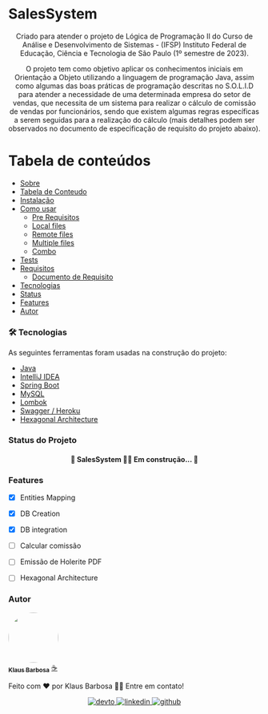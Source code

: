 # SalesSystem

[//]: # (## TODO: Badges)
[//]: # (https://blog.rocketseat.com.br/como-fazer-um-bom-readme/#tecnologias)

<p align="center">Criado para atender o projeto de Lógica de Programação II do Curso de Análise e Desenvolvimento de Sistemas - (IFSP) Instituto Federal de Educação, Ciência e Tecnologia de São Paulo (1º semestre de 2023).</p>
<p align="center">O projeto tem como objetivo aplicar os conhecimentos iniciais em Orientação a Objeto utilizando a linguagem de programação Java, assim como algumas das boas práticas de programação descritas no S.O.L.I.D para atender a necessidade de uma determinada empresa do setor de vendas, que necessita de um sistema para realizar o cálculo de comissão de vendas por funcionários, sendo que existem algumas regras específicas a serem seguidas para a realização do cálculo (mais detalhes podem ser observados no documento de especificação de requisito do projeto abaixo).</p>

Tabela de conteúdos
=================
<!--ts-->
* [Sobre](#Sobre)
* [Tabela de Conteudo](#tabela-de-conteudo)
* [Instalação](#instalacao)
* [Como usar](#como-usar)
    * [Pre Requisitos](#pre-requisitos)
    * [Local files](#local-files)
    * [Remote files](#remote-files)
    * [Multiple files](#multiple-files)
    * [Combo](#combo)
* [Tests](#testes)
* [Requisitos](#requisitos)
    * [Documento de Requisito](#local-files) 
* [Tecnologias](#-tecnologias)
* [Status](#status-do-projeto)
* [Features](#features)
* [Autor](#autor)
<!--te-->














### 🛠 Tecnologias

As seguintes ferramentas foram usadas na construção do projeto:

- [Java](https://www.java.com/)
- [IntelliJ IDEA](https://www.jetbrains.com/idea/)
- [Spring Boot](https://spring.io/)
- [MySQL](https://www.mysql.com/)
- [Lombok](https://projectlombok.org/)
- [Swagger / Heroku](https://projectlombok.org/)
- [Hexagonal Architecture]()


### Status do Projeto

<h4 align="center"> 
	🚧  SalesSystem 🚀💲 Em construção...  🚧
</h4>

### Features

- [x] Entities Mapping
- [x] DB Creation
- [x] DB integration
- [ ] Calcular comissão
- [ ] Emissão de Holerite PDF
- [ ] Hexagonal Architecture


### Autor

<a href="https://www.linkedin.com/in/klaus-barbosa-707b8a185/">
 <img style="border-radius: 50%;" src="https://media.licdn.com/dms/image/C4D03AQEQQdsG9z8GJA/profile-displayphoto-shrink_200_200/0/1656959342801?e=1686787200&v=beta&t=A7SAX1XdlAYRLZFx5S6TcN_1unGUpQKU2nT4W5FblG8" width="100px;" alt=""/>
 <br />
 <sub><b>Klaus Barbosa</b></sub></a> <a href="https://www.linkedin.com/in/klaus-barbosa-707b8a185/" title="">☕</a>


Feito com ❤️ por Klaus Barbosa 👋🏼 Entre em contato!

<div align="center">
<a href="https://dev.to/klausbarbosa" target="_blank">
<img src=https://img.shields.io/badge/dev.to-%2308090A.svg?&style=for-the-badge&logo=dev.to&logoColor=white alt=devto style="margin-bottom: 5px;" />
</a>
<a href="https://www.linkedin.com/in/klaus-barbosa-707b8a185/" target="_blank">
<img src=https://img.shields.io/badge/linkedin-%231E77B5.svg?&style=for-the-badge&logo=linkedin&logoColor=white alt=linkedin style="margin-bottom: 5px;" />
</a>
<a href="https://github.com/KlausBarbosa" target="_blank">
<img src=https://img.shields.io/badge/github-%2324292e.svg?&style=for-the-badge&logo=github&logoColor=white alt=github style="margin-bottom: 5px;" />
</a>  
</div>  